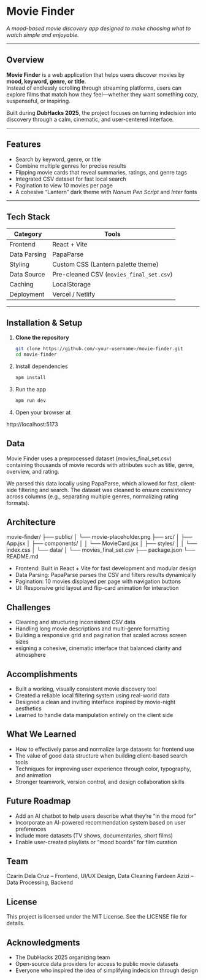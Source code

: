 # Movie Finder  
*A mood-based movie discovery app designed to make choosing what to watch simple and enjoyable.*

---

## Overview  
**Movie Finder** is a web application that helps users discover movies by **mood, keyword, genre, or title**.  
Instead of endlessly scrolling through streaming platforms, users can explore films that match how they feel—whether they want something cozy, suspenseful, or inspiring.  

Built during **DubHacks 2025**, the project focuses on turning indecision into discovery through a calm, cinematic, and user-centered interface.

---

## Features  
- Search by keyword, genre, or title  
- Combine multiple genres for precise results  
- Flipping movie cards that reveal summaries, ratings, and genre tags  
- Integrated CSV dataset for fast local search  
- Pagination to view 10 movies per page  
- A cohesive “Lantern” dark theme with *Nanum Pen Script* and *Inter* fonts  

---

## Tech Stack  

| Category | Tools |
|-----------|-------|
| Frontend | React + Vite |
| Data Parsing | PapaParse |
| Styling | Custom CSS (Lantern palette theme) |
| Data Source | Pre-cleaned CSV (`movies_final_set.csv`) |
| Caching | LocalStorage |
| Deployment | Vercel / Netlify |

---

## Installation & Setup  

1. **Clone the repository**  
   ```bash
   git clone https://github.com/<your-username>/movie-finder.git
   cd movie-finder

2. Install dependencies
   ```bash
   npm install

3. Run the app
   ```bash
   npm run dev

4. Open your browser at

http://localhost:5173

## Data

Movie Finder uses a preprocessed dataset (movies_final_set.csv) containing thousands of movie records with attributes such as title, genre, overview, and rating.

We parsed this data locally using PapaParse, which allowed for fast, client-side filtering and search.
The dataset was cleaned to ensure consistency across columns (e.g., separating multiple genres, normalizing rating formats).

## Architecture
movie-finder/
 ├── public/
 │    └── movie-placeholder.png
 ├── src/
 │    ├── App.jsx
 │    ├── components/
 │    │    └── MovieCard.jsx
 │    ├── styles/
 │    │    └── index.css
 │    └── data/
 │         └── movies_final_set.csv
 ├── package.json
 └── README.md


- Frontend: Built in React + Vite for fast development and modular design
- Data Parsing: PapaParse parses the CSV and filters results dynamically
- Pagination: 10 movies displayed per page with navigation buttons
- UI: Responsive grid layout and flip-card animation for interaction

## Challenges

- Cleaning and structuring inconsistent CSV data
- Handling long movie descriptions and multi-genre formatting
- Building a responsive grid and pagination that scaled across screen sizes
- esigning a cohesive, cinematic interface that balanced clarity and atmosphere

## Accomplishments

- Built a working, visually consistent movie discovery tool
- Created a reliable local filtering system using real-world data
- Designed a clean and inviting interface inspired by movie-night aesthetics
- Learned to handle data manipulation entirely on the client side

## What We Learned

- How to effectively parse and normalize large datasets for frontend use
- The value of good data structure when building client-based search tools
- Techniques for improving user experience through color, typography, and animation
- Stronger teamwork, version control, and design collaboration skills

## Future Roadmap

- Add an AI chatbot to help users describe what they’re “in the mood for”
- Incorporate an AI-powered recommendation system based on user preferences
- Include more datasets (TV shows, documentaries, short films)
- Enable user-created playlists or “mood boards” for film curation

## Team

Czarin Dela Cruz – Frontend, UI/UX Design, Data Cleaning
Fardeen Azizi – Data Processing, Backend

## License

This project is licensed under the MIT License. See the LICENSE file for details.

## Acknowledgments

- The DubHacks 2025 organizing team
- Open-source data providers for access to public movie datasets
- Everyone who inspired the idea of simplifying indecision through design
